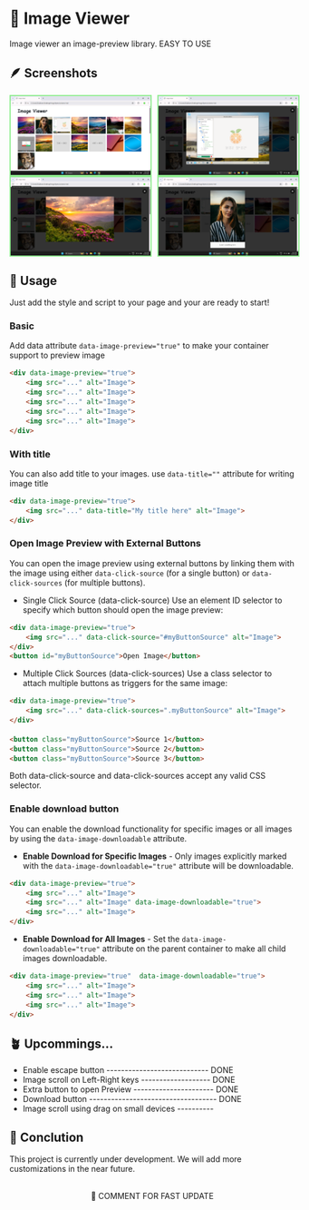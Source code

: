 # 🌻 Image Viewer

Image viewer an image-preview library. EASY TO USE

## 🪶 Screenshots
<div style="display: flex;flex-direction: column; grid-gap: 10px;">
     <div style="display: flex; grid-gap: 10px;">
        <img src="screenshots/1.png" alt="screenshots" width="49%" style="border: 2px solid lightgreen"/>
        <img src="screenshots/2.png" alt="screenshots" width="49%" style="border: 2px solid lightgreen"/>
    </div>
</div>
<div style="display: flex;flex-direction: column; grid-gap: 10px;">
     <div style="display: flex; grid-gap: 10px;">
        <img src="screenshots/3.png" alt="screenshots" width="49%" style="border: 2px solid lightgreen"/>
        <img src="screenshots/4.png" alt="screenshots" width="49%" style="border: 2px solid lightgreen"/>
    </div>
</div>

## 🐊 Usage
Just add the style and script to your page and your are ready to start!

### Basic 
Add data attribute `data-image-preview="true"` to make your container support to preview image
```html
<div data-image-preview="true">
    <img src="..." alt="Image">
    <img src="..." alt="Image">
    <img src="..." alt="Image">
    <img src="..." alt="Image">
    <img src="..." alt="Image">
</div>
```

### With title
You can also add title to your images. use `data-title=""` attribute for writing image title

```html
<div data-image-preview="true">
    <img src="..." data-title="My title here" alt="Image">
</div>
```

### Open Image Preview with External Buttons
You can open the image preview using external buttons by linking them with the image using either `data-click-source` (for a single button) or `data-click-sources` (for multiple buttons).

- Single Click Source (data-click-source)
Use an element ID selector to specify which button should open the image preview:

```html
<div data-image-preview="true">
    <img src="..." data-click-source="#myButtonSource" alt="Image">
</div>
<button id="myButtonSource">Open Image</button>
```

- Multiple Click Sources (data-click-sources)
Use a class selector to attach multiple buttons as triggers for the same image:
```html
<div data-image-preview="true">
    <img src="..." data-click-sources=".myButtonSource" alt="Image">
</div>

<button class="myButtonSource">Source 1</button>
<button class="myButtonSource">Source 2</button>
<button class="myButtonSource">Source 3</button>
```
 Both data-click-source and data-click-sources accept any valid CSS selector.

### Enable download button
You can enable the download functionality for specific images or all images by using the `data-image-downloadable` attribute.

- **Enable Download for Specific Images** - Only images explicitly marked with the `data-image-downloadable="true"` attribute will be downloadable.
```html
<div data-image-preview="true">
    <img src="..." alt="Image">
    <img src="..." alt="Image" data-image-downloadable="true">
    <img src="..." alt="Image">
</div>
```

- **Enable Download for All Images** - Set the `data-image-downloadable="true"` attribute on the parent container to make all child images downloadable.
```html
<div data-image-preview="true"  data-image-downloadable="true">
    <img src="..." alt="Image">
    <img src="..." alt="Image">
    <img src="..." alt="Image">
</div>
```

## 🪴 Upcommings...

- Enable escape button   ---------------------------- DONE
- Image scroll on Left-Right keys ------------------- DONE
- Extra button to open Preview ---------------------- DONE
- Download button ----------------------------------- DONE
- Image scroll using drag on small devices ----------

## 🍕 Conclution
This project is currently under development. We will add more customizations in the near future. 
<br><br>
<div align="center">🍊 COMMENT FOR FAST UPDATE</div>
<br><br>
